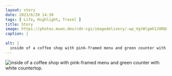 ```yaml
---
layout: story
date: 2023/6/20 14:30
tags: [ Life, Highlight, Travel ]
title: Story
image: https://photos.muan.dev/cdn-cgi/imagedelivery/-wp_VgtWlgmh1JURQ8t1mg/aed06d94-13d7-4a77-f038-0fcb4e67b900/public
caption: |
  
alt: |
  inside of a coffee shop with pink-framed menu and green counter with white countertop.
---
```


![inside of a coffee shop with pink-framed menu and green counter with white countertop.](https://photos.muan.dev/cdn-cgi/imagedelivery/-wp_VgtWlgmh1JURQ8t1mg/aed06d94-13d7-4a77-f038-0fcb4e67b900/public)


